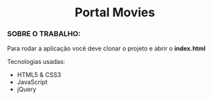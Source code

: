 <h1 align="center"> Portal Movies </h1>

<h3> SOBRE O TRABALHO:</h3>

Para rodar a aplicação você deve clonar o projeto e abrir o <strong>index.html</strong></p>

Tecnologias usadas:

- HTML5 & CSS3
- JavaScript
- jQuery
